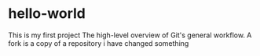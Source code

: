 # hello-world
This is my first project
The high-level overview of Git's general workflow.
A fork is a copy of a repository
i have changed something
